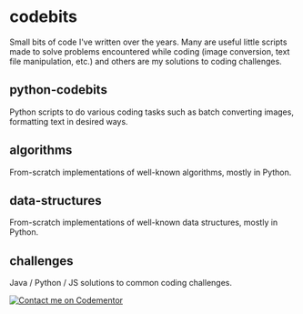 # codebits
Small bits of code I've written over the years. Many are useful little scripts made to solve problems encountered while coding (image conversion, text file manipulation, etc.) and others are my solutions to coding challenges.

## python-codebits
Python scripts to do various coding tasks such as batch converting images, formatting text in desired ways.

## algorithms
From-scratch implementations of well-known algorithms, mostly in Python.

## data-structures
From-scratch implementations of well-known data structures, mostly in Python.

## challenges
Java / Python / JS solutions to common coding challenges.

[![Contact me on Codementor](https://www.codementor.io/m-badges/firas.sattar/im-a-cm-g.svg)](https://www.codementor.io/@firas.sattar?refer=badge)
